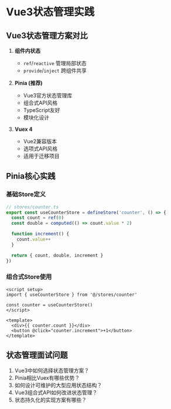 # Vue3状态管理实践

## Vue3状态管理方案对比

1. **组件内状态**
   - `ref`/`reactive` 管理局部状态
   - `provide`/`inject` 跨组件共享

2. **Pinia (推荐)**
   - Vue3官方状态管理库
   - 组合式API风格
   - TypeScript友好
   - 模块化设计

3. **Vuex 4**
   - Vue2兼容版本
   - 选项式API风格
   - 适用于迁移项目

## Pinia核心实践

### 基础Store定义
```typescript
// stores/counter.ts
export const useCounterStore = defineStore('counter', () => {
  const count = ref(0)
  const double = computed(() => count.value * 2)

  function increment() {
    count.value++
  }

  return { count, double, increment }
})
```

### 组合式Store使用
```vue
<script setup>
import { useCounterStore } from '@/stores/counter'

const counter = useCounterStore()
</script>

<template>
  <div>{{ counter.count }}</div>
  <button @click="counter.increment">+1</button>
</template>
```

## 状态管理面试问题
1. Vue3中如何选择状态管理方案？
2. Pinia相比Vuex有哪些优势？
3. 如何设计可维护的大型应用状态结构？
4. Vue3组合式API如何改进状态管理？
5. 状态持久化的实现方案有哪些？